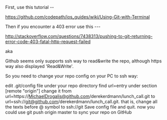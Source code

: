 First, use this tutorial --

https://github.com/codepath/ios_guides/wiki/Using-Git-with-Terminal

Then if you encounter a 403 error use this ---

http://stackoverflow.com/questions/7438313/pushing-to-git-returning-error-code-403-fatal-http-request-failed

aka

Github seems only supports ssh way to read&write the repo, although https way also displayed 'Read&Write'.

So you need to change your repo config on your PC to ssh way:

edit .git/config file under your repo directory
find url=entry under section [remote "origin"]
change it from url=https://MichaelDrogalis@github.com/derekerdmann/lunch_call.git to url=ssh://git@github.com/derekerdmann/lunch_call.git. that is, change all the texts before @ symbol to ssh://git
Save config file and quit. now you could use git push origin master to sync your repo on GitHub
